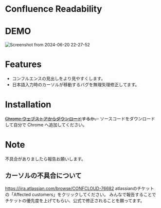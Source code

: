 # Confluence Readability


# DEMO
![Screenshot from 2024-06-20 22-27-52](https://github.com/zusizusi/confulence-readability-chrome-extension/assets/41606073/543b46f1-e910-473d-9783-f818f0825332)



# Features

- コンフルエンスの見出しをより見やすくします。
- 日本語入力時のカーソルが移動するバグを無理矢理修正してます。

# Installation

~~[Chrome ウェブストアからダウンロード](https://chrome.google.com/webstore/)するか、~~ ソースコードをダウンロードして自分で Chrome へ追加してください。

# Note

不具合がありましたら報告お願いします。

## カーソルの不具合について
https://jira.atlassian.com/browse/CONFCLOUD-76682
atlassianのチケットの「Affected customers」をクリックしてください。
みんなで報告することでチケットの優先度を上げてもらい、公式で修正されることを願ってます。


